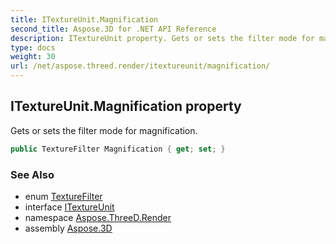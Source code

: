 ```yaml
---
title: ITextureUnit.Magnification
second_title: Aspose.3D for .NET API Reference
description: ITextureUnit property. Gets or sets the filter mode for magnification
type: docs
weight: 30
url: /net/aspose.threed.render/itextureunit/magnification/
---
```

## ITextureUnit.Magnification property

Gets or sets the filter mode for magnification.

```csharp
public TextureFilter Magnification { get; set; }
```

### See Also

* enum [TextureFilter](../../../aspose.threed.shading/texturefilter/)
* interface [ITextureUnit](../)
* namespace [Aspose.ThreeD.Render](../../itextureunit/)
* assembly [Aspose.3D](../../../)


